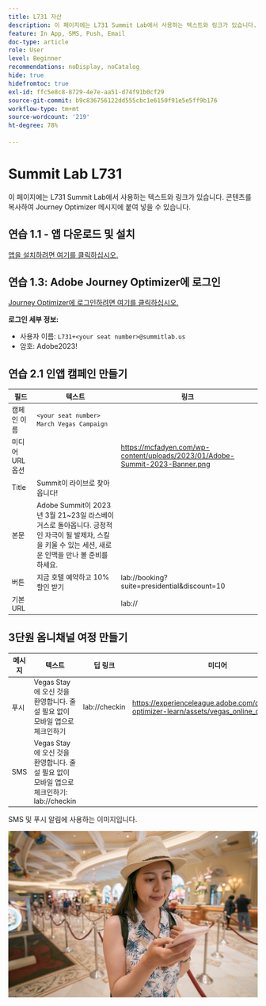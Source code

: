 ```yaml
---
title: L731 자산
description: 이 페이지에는 L731 Summit Lab에서 사용하는 텍스트와 링크가 있습니다.
feature: In App, SMS, Push, Email
doc-type: article
role: User
level: Beginner
recommendations: noDisplay, noCatalog
hide: true
hidefromtoc: true
exl-id: ffc5e8c8-8729-4e7e-aa51-d74f91b0cf29
source-git-commit: b9c836756122dd555cbc1e6150f91e5e5ff9b176
workflow-type: tm+mt
source-wordcount: '219'
ht-degree: 78%

---
```


# Summit Lab L731

이 페이지에는 L731 Summit Lab에서 사용하는 텍스트와 링크가 있습니다. 콘텐츠를 복사하여 Journey Optimizer 메시지에 붙여 넣을 수 있습니다.

## 연습 1.1 - 앱 다운로드 및 설치

[앱을 설치하려면 여기를 클릭하십시오.](https://testflight.apple.com/join/H0N5iWvW)

## 연습 1.3: Adobe Journey Optimizer에 로그인

[Journey Optimizer에 로그인하려면 여기를 클릭하십시오.](https://experience.adobe.com/#/@techmarketingdemos/sname:summit-2023-ajo-lab/journey-optimizer/home)

**로그인 세부 정보:**

* 사용자 이름: `L731+<your seat number>@summitlab.us`
* 암호: Adobe2023!


## 연습 2.1 인앱 캠페인 만들기

| 필드 | 텍스트 | 링크 |
|----|----|----|
| 캠페인 이름 | `<your seat number> March Vegas Campaign` |  |
| 미디어 URL 옵션 |  | https://mcfadyen.com/wp-content/uploads/2023/01/Adobe-Summit-2023-Banner.png |
| Title | Summit이 라이브로 찾아옵니다! |  |
| 본문 | Adobe Summit이 2023년 3월 21~23일 라스베이거스로 돌아옵니다. 긍정적인 자극이 될 발제자, 스킬을 키울 수 있는 세션, 새로운 인맥을 만나 볼 준비를 하세요. |  |
| 버튼 | 지금 호텔 예약하고 10% 할인 받기 | lab://booking?suite=presidential&amp;discount=10 |
| 기본 URL |  | lab:// |



## 3단원 옴니채널 여정 만들기

| 메시지 | 텍스트 | 딥 링크 | 미디어 |
|----|----|----|----|
| 푸시 | Vegas Stay에 오신 것을 환영합니다. 줄 설 필요 없이 모바일 앱으로 체크인하기 | lab://checkin | https://experienceleague.adobe.com/docs/journey-optimizer-learn/assets/vegas_online_check_in.jpg |
| SMS | Vegas Stay에 오신 것을 환영합니다. 줄 설 필요 없이 모바일 앱으로 체크인하기: lab://checkin |  |


SMS 및 푸시 알림에 사용하는 이미지입니다.

![온라인 체크인](/help/assets/vegas_online_check_in.jpg)

